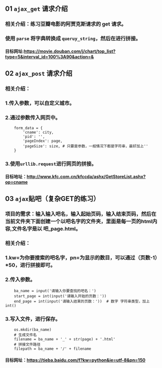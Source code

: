 ## 01 `ajax_get` 请求介绍
### 相关介绍：练习豆瓣电影的阿贾克斯请求的 get 请求。
### 使用 `parse` 将字典转换成 `queruy_string`，然后在进行拼接。
#### 目标网址:https://movie.douban.com/j/chart/top_list?type=5&interval_id=100%3A90&action=& 
## 02 `ajax_post` 请求介绍
### 相关介绍：
### 1.传入参数，可以自定义城市。
### 2.通过参数传入网页中。
        form_data = {
            'cname': city,
            'pid': '',
            'pageIndex': page,
            'pageSize': size, # 只要是参数，一般情况下都是字符串，最好加上''
        }
### 3.使用`urllib.request`进行网页的拼接。
#### 目标地址：http://www.kfc.com.cn/kfccda/ashx/GetStoreList.ashx?op=cname 
## 03 `ajax`贴吧（复杂GET的练习）
### 项目的需求：输入输入吧名，输入起始页码，输入结束页码，然后在当前文件夹下面创建一个以吧名字的文件夹，里面是每一页的html内容,文件名字是以 吧_page.html。
### 相关介绍：
### 1.kw=为你要搜索的吧名字，pn=为显示的数目，可以通过（页数-1）*50，进行拼接即可。
### 2.传入参数。
        ba_name = input('请输入你要查找的吧名：')
        start_page = int(input('请输入开始的页数：'))
        end_page = int(input('请输入结束的页数：'))  # 数字 字符串类型，加上int()
### 3.写入文件，进行保存。
        os.mkdir(ba_name)
        # 生成文件名
        filename = ba_name + '_' + str(page) + '.html'
        # 拼接文件路径
        filepath = ba_name + '/' + filename
#### 目标网址：https://tieba.baidu.com/f?kw=python&ie=utf-8&pn=150  
